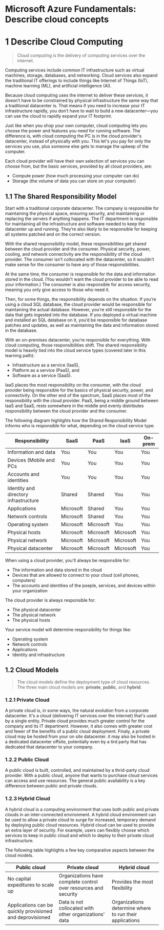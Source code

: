 # Microsoft Azure Fundamentals: Describe cloud concepts

# 1 Describe Cloud Computing

> Cloud computing is the delivery of computing services over the internet.

Computing services include common IT infrastructure such as virtual machines, 
storage, databases, and networking. Cloud services also expand the traditional 
IT offerings to include things like Internet of Things (IoT), machine learning 
(ML), and artificial intelligence (AI).

Because cloud computing uses the internet to deliver these services, it doesn’t 
have to be constrained by physical infrastructure the same way that a 
traditional datacenter is. That means if you need to increase your IT 
infrastructure rapidly, you don’t have to wait to build a new datacenter—you can 
use the cloud to rapidly expand your IT footprint.

Just like when you shop your own computer, cloud computing lets you choose the 
power and features you need for running software. The difference is, with cloud 
computing the PC is in the cloud provider's datacenter, instead of physically 
with you. This let's you pay for only the services you use, plus someone else 
gets to manage the upkeep of the computer.

Each cloud provider will have their own selection of services you can choose 
from, but the basic services, provided by all cloud providers, are:
- Compute power (how much processing your computer can do)
- Storage (the volume of data you can store on your computer)

## 1.1 The Shared Responsibility Model

Start with a traditional corporate datacenter. The company is responsible for 
maintaining the physical space, ensuring security, and maintaining or replacing 
the servers if anything happens. The IT department is responsible for 
maintaining all the infrastructure and software needed to keep the datacenter up 
and running. They’re also likely to be responsible for keeping all systems 
patched and on the correct version.

With the shared responsibility model, these responsibilities get shared between 
the cloud provider and the consumer. Physical security, power, cooling, and 
network connectivity are the responsibility of the cloud provider. The consumer 
isn’t collocated with the datacenter, so it wouldn’t make sense for the consumer 
to have any of those responsibilities.

At the same time, the consumer is responsible for the data and information 
stored in the cloud. (You wouldn’t want the cloud provider to be able to read 
your information.) The consumer is also responsible for access security, meaning 
you only give access to those who need it.

Then, for some things, the responsibility depends on the situation. If you’re 
using a cloud SQL database, the cloud provider would be responsible for 
maintaining the actual database. However, you’re still responsible for the data 
that gets ingested into the database. If you deployed a virtual machine and 
installed an SQL database on it, you’d be responsible for database patches and 
updates, as well as maintaining the data and information stored in the database.

With an on-premises datacenter, you’re responsible for everything. With cloud 
computing, those responsibilities shift. The shared responsibility model is 
heavily tied into the cloud service types (covered later in this learning path): 
- Infrastructure as a service (IaaS),
- Platform as a service (PaaS), and
- Software as a service (SaaS).

IaaS places the most responsibility on the consumer, with the cloud provider 
being responsible for the basics of physical security, power, and connectivity. 
On the other end of the spectrum, SaaS places most of the responsibility with 
the cloud provider. PaaS, being a middle ground between IaaS and SaaS, rests 
somewhere in the middle and evenly distributes responsibility between the cloud 
provider and the consumer.

The following diagram highlights how the Shared Responsibility Model informs who 
is responsible for what, depending on the cloud service type.

| Responsibility                        | SaaS      | PaaS      | IaaS      | On-prem   |   
| ------------------------------------- | --------- | --------- | --------- | --------- |
| Information and data                  | You       | You       | You       | You       |
| Devices (Mobile and PCs               | You       | You       | You       | You       |
| Accounts and identities               | You       | You       | You       | You       |
| Identity and directory infrastructure | Shared    | Shared    | You       | You       |
| Applications                          | Microsoft | Shared    | You       | You       |
| Network controls                      | Microsoft | Shared    | You       | You       |
| Operating system                      | Microsoft | Microsoft | You       | You       |
| Physical hosts                        | Microsoft | Microsoft | Microsoft | You       |
| Physical network                      | Microsoft | Microsoft | Microsoft | You       |
| Physical datacenter                   | Microsoft | Microsoft | Microsoft | You       |

When using a cloud provider, you'll always be responsible for:
- The information and data stored in the cloud
- Devices that are allowed to connect to your cloud (cell phones, computers)
- The accounts and identities of the poeple, services, and devices within your
  organization

The cloud provider is always responsible for:
- The physical datacenter
- The physical network
- The physical hosts

Your service model will determine responsibility for things like:
- Operating system
- Network controls
- Applications
- Identity and infrastructure

## 1.2 Cloud Models

> The cloud models define the deployment type of cloud resources. The three main
> cloud models are: **private**, **public**, and **hybrid**.

### 1.2.1 Private Cloud

A private cloud is, in some ways, the natural evolution from a corporate 
datacenter. It's a cloud (delivering IT services over the internet) that's used 
by a single entity. Private cloud provides much greater control for the company 
and its IT department. However, it also comes with greater cost and fewer of the 
benefits of a public cloud deployment. Finaly, a private cloud may be hosted 
from your on site datacenter. it may also be hosted in a dedicated datacenter 
offsite, potentially even by a tird party that has dedicated that datacenter to 
your company.

### 1.2.2 Public Cloud

A public cloud is built, controlled, and maintained by a thrid-party cloud 
provider. With a public cloud, anyone that wants to purchase cloud services can 
access and use resources. The general public availability is a key difference
between public and private clouds.

### 1.2.3 Hybrid Cloud

A hybrid cloud is a computing environment that uses both public and private 
clouds in an inter-connected environment. A hybrid cloud environment can be used 
to allow a private cloud to surge for increased, temporary demand by deploying 
public cloud resources. Hybrid cloud can be used to provide an extra layer of 
security. For example, users can flexibly choose which services to keep in 
public cloud and which to deploy to their private cloud infrastructure.

The following table highlights a few key comparative aspects between the cloud
models.

| Public cloud                                              | Private cloud                                                     | Hybrid cloud                                            |
| --------------------------------------------------------- | ----------------------------------------------------------------- | ------------------------------------------------------- |
| No capital expeditures to scale up                        | Organizations have complete control over resources and security   | Provides the most flexibility                           |
| Applications can be quickly provisioned and deprovisioned | Data is not collocated with other organizations' data             | Organizations determine where to run their applications |
